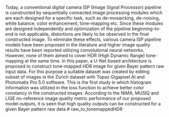 Today, a conventional digital camera ISP (Image Signal Processor) pipeline is constructed by sequentially connected image processing modules which are each designed for a specific task, such as de-mosaicking, de-noising, white balance, color enhancement, tone-mapping etc. Since these modules are designed independently and optimization of the pipeline beginning-to-end is not applicable, distortions are likely to be observed in the final constructed image. To eliminate these effects, various camera ISP pipeline models have been proposed in the literature and higher image quality results have been reported utilizing convolutional neural networks. However, none of them aimed to cover HDR (High Dynamic Range) tone-mapping at the same time. In this paper, a U-Net based architecture is proposed to construct tone-mapped HDR image for given Bayer pattern raw input data. For this purpose a suitable dataset was created by editing subset of images in the Zurich dataset with Topaz Gigapixel AI and Photomatix Pro 5.0 software. This is the first study in which histogram information was utilized in the loss function to achieve better color constancy in the constructed images. According to the NIMA, MUSIQ and LIQE no-reference image quality metric performance of our proposed model outputs, it is seen that high quality outputs can be constructed for a given Bayer pattern raw data.# raw_to_tonemappedHDR
